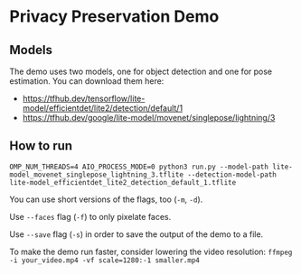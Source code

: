 # Privacy Preservation Demo

## Models

The demo uses two models, one for object detection and one for pose estimation. You can download them here:
- https://tfhub.dev/tensorflow/lite-model/efficientdet/lite2/detection/default/1
- https://tfhub.dev/google/lite-model/movenet/singlepose/lightning/3

## How to run
`OMP_NUM_THREADS=4 AIO_PROCESS_MODE=0 python3 run.py --model-path lite-model_movenet_singlepose_lightning_3.tflite --detection-model-path lite-model_efficientdet_lite2_detection_default_1.tflite`

You can use short versions of the flags, too (`-m`, `-d`).

Use `--faces` flag (`-f`) to only pixelate faces.

Use `--save` flag (`-s`) in order to save the output of the demo to a file.

To make the demo run faster, consider lowering the video resolution:
`ffmpeg -i your_video.mp4 -vf scale=1280:-1 smaller.mp4`